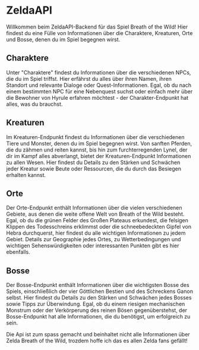 # ZeldaAPI
Willkommen beim ZeldaAPI-Backend für das Spiel Breath of the Wild! Hier findest du eine Fülle von Informationen über die Charaktere, Kreaturen, Orte und Bosse, denen du im Spiel begegnen wirst.
## Charaktere
Unter "Charaktere" findest du Informationen über die verschiedenen NPCs, die du im Spiel triffst. Hier erfährst du alles über ihren Namen, ihren Standort und relevante Dialoge oder Quest-Informationen. Egal, ob du nach einem bestimmten NPC für eine Nebenquest suchst oder einfach mehr über die Bewohner von Hyrule erfahren möchtest - der Charakter-Endpunkt hat alles, was du brauchst.
## Kreaturen
Im Kreaturen-Endpunkt findest du Informationen über die verschiedenen Tiere und Monster, denen du im Spiel begegnen wirst. Von sanften Pferden, die du zähmen und reiten kannst, bis hin zum furchterregenden Lynel, der dir im Kampf alles abverlangt, bietet der Kreaturen-Endpunkt Informationen zu allen Wesen. Hier findest du Details zu den Stärken und Schwächen jeder Kreatur sowie Beute oder Ressourcen, die du durch das Besiegen erhalten kannst.
## Orte
Der Orte-Endpunkt enthält Informationen über die vielen verschiedenen Gebiete, aus denen die weite offene Welt von Breath of the Wild besteht. Egal, ob du die grünen Felder des Großen Plateaus erkundest, die felsigen Klippen des Todesschreins erklimmst oder die schneebedeckten Gipfel von Hebra durchquerst, hier findest du alle wichtigen Informationen zu jedem Gebiet. Details zur Geographie jedes Ortes, zu Wetterbedingungen und wichtigen Sehenswürdigkeiten oder interessanten Punkten gibt es hier ebenfalls.
## Bosse
Der Bosse-Endpunkt enthält Informationen über die wichtigsten Bosse des Spiels, einschließlich der vier Göttlichen Bestien und des Schreckens Ganon selbst. Hier findest du Details zu den Stärken und Schwächen jedes Bosses sowie Tipps zur Überwindung. Egal, ob du einem riesigen mechanischen Monstrum oder der Verkörperung des reinen Bösen gegenüberstehst, der Bosse-Endpunkt hat alle Informationen, die du benötigst, um erfolgreich zu sein.

Die Api ist zum spass gemacht und beinhaltet nicht alle Informationen über Zelda Breath of the Wild,
trozdem hoffe ich das es allen Zelda fans gefällt!
